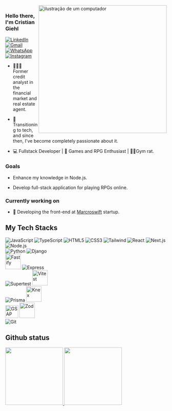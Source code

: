 <img src="https://raw.githubusercontent.com/MicaelliMedeiros/micaellimedeiros/master/image/computer-illustration.png" alt="ilustração de um computador" min-width="400px" max-width="400px" width="400px" align="right">

<h3>Hello there, I'm Cristian Giehl</h3>

<div>
  <a href="https://www.linkedin.com/in/cristian-giehl-5b3539b4/" title="LinkedIn" target="_blank">
    <img src="https://img.shields.io/badge/LinkedIn-0077B5?style=for-the-badge&logo=linkedin&logoColor=white&link=https://www.linkedin.com/in/cristian-giehl-5b3539b4/" alt="LinkedIn" />
  </a>  
  
  <a href="mailto:cristiangiehl@gmail.com" title="Gmail">
    <img src="https://img.shields.io/badge/Gmail-D14836?style=for-the-badge&logo=gmail&logoColor=white&link=mailto:cristiangiehl@gmail.com" alt="Gmail"/>
  </a>
  
  <a href="https://wa.me/5547991115903" title="WhatsApp" target="_blank">
    <img src="https://img.shields.io/badge/WhatsApp-25D366?style=for-the-badge&logo=whatsapp&logoColor=white&link=https://wa.me/5547991115903" alt="WhatsApp" />
  </a>
  
  <a href="https://www.instagram.com/cristian.giehl/" title="Instagram" target="_blank">
    <img src="https://img.shields.io/badge/Instagram-E4405F?style=for-the-badge&logo=instagram&logoColor=white&link=https://www.instagram.com/cristian.giehl/" alt="Instagram" />
  </a>
</div>

<ul>
  <li>
    <p align="left"> 
      👨🏻‍💼 Former credit analyst in the financial market and real estate agent.
    </p>
  </li>
  <li>
    <p align="left"> 
      🤖 Transitioning to tech, and since then, I've become completely passionate about it.
    </p>
  </li>
    <li>
    <p align="left"> 
      💻 Fullstack Developer | 🎲 Games and RPG Enthusiast | 🏋🏻Gym rat.
    </p>
  </li>  
</ul>

<h3>Goals</h3>
<ul>
  <li>
    <p>
      Enhance my knowledge in Node.js.
    </p>
  </li>
  
  <li>
    <p>
      Develop full-stack application for playing RPGs online.
    </p>
  </li>
</ul>

<div>
  <h3>Currently working on</h3>
  <ul>
    <li>
      <p>
        🌱 Developing the front-end at <a href="https://www.linkedin.com/company/macroswift/about/" title="MacroSwift linkedin" target="_blank">Marcroswift</a>  startup.
      </p>
    </li>
    
  </ul>
    
</div>



## My Tech Stacks
<div style="display: inline-block;">  
  <div>
    <img src="https://img.icons8.com/?size=48&id=108784&format=png&color=000000" alt="JavaScript"/>
    <img src="https://img.icons8.com/color/48/000000/typescript.png" alt="TypeScript"/>
    <img src="https://img.icons8.com/color/48/000000/html-5.png" alt="HTML5"/>
    <img src="https://img.icons8.com/color/48/000000/css3.png" alt="CSS3"/>
    <img src="https://img.icons8.com/?size=48&id=x7XMNGh2vdqA&format=png&color=000000" alt="Tailwind"/>
    <img src="https://img.icons8.com/?size=48&id=NfbyHexzVEDk&format=png&color=000000" alt="React"/>
    <img src="https://img.icons8.com/color/48/ffffff/nextjs.png" alt="Next.js"/>  
  </div>

  <div>
    <img src="https://img.icons8.com/color/48/000000/nodejs.png" alt="Node.js"/>
  </div>

  <div>
    <img src="https://img.icons8.com/color/48/000000/python.png" alt="Python"/>
    <img src="https://img.icons8.com/color/48/000000/django.png" alt="Django"/>
  </div>
  
  <div>    
    <img src="https://cdn.jsdelivr.net/gh/devicons/devicon@latest/icons/fastify/fastify-original.svg" alt="Fastify" width="48px"/>
    <img src="https://img.icons8.com/color/50/000000/express-js.png" alt="Express"/>
  </div>
  
  <div>
    <img src="https://img.icons8.com/color/50/000000/test-tube.png" alt="Supertest"/>
    <img src="https://vitest.dev/logo-shadow.svg" width="48px" alt="Vitest"/>
  </div>
  
  <div>  
    <img src="https://img.icons8.com/?size=48&id=zJh5Gyrd6ZKu&format=png&color=000000" alt="Prisma"/>
    <img src="https://icon.icepanel.io/Technology/svg/Knex.js.svg" width="48px" alt="Knex"/>
  </div>

  <div>
    <img src="https://cdn.worldvectorlogo.com/logos/gsap-greensock.svg" width="40px" alt="GSAP"/>  
    <img src="https://zod.dev/logo.svg" width="48px" alt="Zod"/> 
  </div>

  <div>
    <img src="https://img.icons8.com/color/48/000000/git.png" alt="Git"/>
  </div>
</div>
  

## Github status
<div style="display: flex; align-items: center;">
  <a href="https://github.com/cristiangiehl1">
  <img height="180em" src="https://github-readme-stats.vercel.app/api/top-langs/?username=cristiangiehl1&layout=compact&langs_count=7&theme=dracula"/>
<img height="180em" src="https://github-readme-stats.vercel.app/api?username=cristiangiehl1&show_icons=true&theme=dracula&include_all_commits=true&count_private=true"/>
</div>





